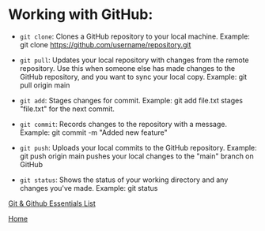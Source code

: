 # Working with GitHub:

- `git clone`:
Clones a GitHub repository to your local machine.
Example: git clone https://github.com/username/repository.git

- `git pull`:
Updates your local repository with changes from the remote repository.
Use this when someone else has made changes to the GitHub repository, and you want to sync your local copy.
Example: git pull origin main

- `git add`:
Stages changes for commit.
Example: git add file.txt stages "file.txt" for the next commit.

- `git commit`:
Records changes to the repository with a message.
Example: git commit -m "Added new feature"

- `git push`:
Uploads your local commits to the GitHub repository.
Example: git push origin main pushes your local changes to the "main" branch on GitHub

- `git status`:
Shows the status of your working directory and any changes you've made.
Example: git status

[Git & Github Essentials List](../git-and-github.md)

[Home](https://github.com/10-3-pursuit/10-3-resources/tree/main)